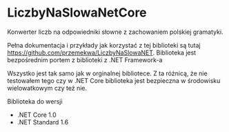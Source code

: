 # LiczbyNaSlowaNetCore

Konwerter liczb na odpowiedniki słowne z zachowaniem polskiej gramatyki. 

Pełna dokumentacja i przykłady jak korzystać z tej biblioteki są tutaj https://github.com/przemekwa/LiczbyNaSlowaNET. Biblioteka jest bezpośrednim portem z biblioteki z .NET Framework-a

Wszystko jest tak samo jak w orginalnej bibliotece. Z ta różnicą, że nie testowałem tego czy w .NET Core biblioteka jest bezpieczna w środowisku wielowatkowym czy też nie.

Biblioteka do wersji 

+ .NET Core 1.0 
+ .NET Standard 1.6
